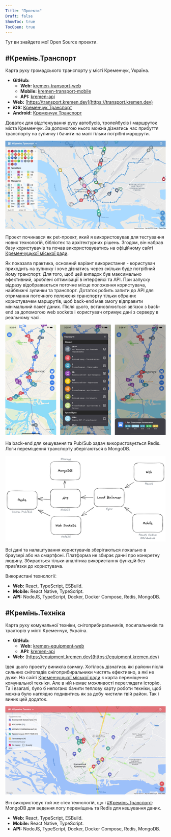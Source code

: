```yaml
---
Title: "Проекти"
Draft: false
ShowToc: true
TocOpen: true
---
```


Тут ви знайдете мої Open Source проекти.

## #Кремінь.Транспорт

Карта руху громадського транспорту у місті Кременчук, Україна.

- **GitHub:** 
  - **Web:** [kremen-transport-web](https://github.com/husky-dev/kremen-transport-web)
  - **Mobile:** [kremen-transport-mobile](https://github.com/husky-dev/kremen-transport-mobile)
  - **API:** [kremen-api](https://github.com/husky-dev/kremen-api)
- **Web:** [https://transport.kremen.dev](https://transport.kremen.dev)
- **iOS:** [Кременчук Транспорт](https://apps.apple.com/ua/app/kremenchuk-public-transport/id1600469756)
- **Android:** [Кременчук Транспорт](https://play.google.com/store/apps/details?id=com.krementransport)

Додаток для відстежування руху автобусів, тролейбусів і маршруток міста Кременчук. За допомогою нього можна дізнатись час прибуття транспорту на зупинку і бачити на мапі тільки потрібні маршрути.

![Кремінь.Транспорт - Карта руху громадського транспорту у місті Кременчук](assets/kremen-transport-web.jpg)

Проект починався як pet-проект, який я використовував для тестування нових технологій, бібліотек та архітектурних рішень. Згодом, він набрав базу користувачів та почав використовуватись на офіційному сайті [Кременчуцької міської ради](https://kremen.gov.ua/). 

Як показала практика, основний варіант використання - користувач приходить на зупинку і хоче дізнатись через скільки буде потрібний йому транспорт. Для того, щоб цей випадок був максимально ефективний, зроблені оптимізації в інтерфейсі та API. При запуску відразу відображається поточне місце положення користувача, найближчі зупинки та транспорт. Дотаток робить запити до API для отримання поточного положеня транспорту тільки обраних користувачем маршрутів, щоб back-end мав змогу відправити мінімальний пакет даних. Після цього, встановлюється зв’язок з back-end за допомогою web sockets і користувач отримує дані з серверу в реальному часі.

![Кремінь.Транспорт - Приклад мобільного інтерфейсу](assets/kremen-transport-mobile.png)

На back-end для кешування та Pub/Sub задач використовується Redis. Логи переміщення транспорту зберігаються в MongoDB.

![Кремінь.Транспорт - Архітектура](assets/kremen-transport-architecture.png)

Всі дані та налаштування користувачів зберігаються локально в браузері або на смартфоні. Платформа не збирає данні про конкретну людину. Збирається тільки аналітика використання функцій без прив’язки до користувача.

Використані технології:

- **Web:** React, TypeScript, ESBuild.
- **Mobile:** React Native, TypeScript.
- **API:** NodeJS, TypeScript, Docker, Docker Compose, Redis, MongoDB.

## #Кремінь.Техніка

Карта руху комунальної техніки, снігоприбиральників, посипальників та тракторів у місті Кременчук, Україна.

- **GitHub:** 
  - **Web:** [kremen-equipment-web](https://github.com/husky-dev/kremen-equipment-web)
  - **API:** [kremen-api](https://github.com/husky-dev/kremen-api)
- **Web:** [https://equipment.kremen.dev](https://equipment.kremen.dev)

Ідея цього проекту виникла взимку. Хотілось дізнатись які райони після сильних снігопадів снігоприбиральники чистять ефективно, а які не дуже.  На сайті [Кременчуцької міської ради](https://kremen.gov.ua/) є карта переміщення комунальної техніки. Але в ній немає можливості переглядати історію. Та і взагалі, було б непогано бачити теплову карту роботи техніки, щоб можна було наглядно подивитись як за добу чистили твій район. Так і виник цей додаток.

![Кремінь.Техніка - Карта руху комунальної техніки, снігоприбиральників, посипальників та тракторів у місті Кременчук](assets/kremen-equipment-web.jpg)

Він використовує той же стек технологій, що і [#Кремінь.Транспорт](#креміньтранспорт): MongoDB для ведення логу переміщень та Redis для кешування даних.

- **Web:** React, TypeScript, ESBuild.
- **Mobile:** React Native, TypeScript.
- **API:** NodeJS, TypeScript, Docker, Docker Compose, Redis, MongoDB.
